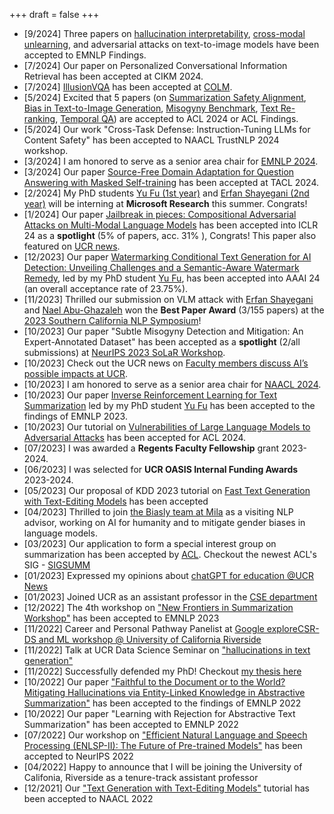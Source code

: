 +++
draft = false
+++
- [9/2024] Three papers on [hallucination interpretability](https://arxiv.org/abs/2403.18167), [cross-modal unlearning](https://arxiv.org/abs/2406.02575), and adversarial attacks on text-to-image models have been accepted to EMNLP Findings.
- [7/2024] Our paper on Personalized Conversational Information Retrieval has been accepted at CIKM 2024.
- [7/2024] [IllusionVQA](https://arxiv.org/abs/2403.15952) has been accepted at [COLM](https://colmweb.org/). 
- [5/2024] Excited that 5 papers (on [Summarization Safety Alignment](https://arxiv.org/abs/2312.06924), [Bias in Text-to-Image Generation](https://arxiv.org/abs/2312.14440), [Misogyny Benchmark](https://arxiv.org/abs/2311.09443), [Text Re-ranking](https://arxiv.org/abs/2402.10866), [Temporal QA](https://arxiv.org/abs/2402.11034)) are accepted to ACL 2024 or ACL Findings. 
- [5/2024] Our work "Cross-Task Defense: Instruction-Tuning LLMs for Content Safety" has been accepted to NAACL TrustNLP 2024 workshop. 
- [3/2024] I am honored to serve as a senior area chair for [EMNLP 2024](https://2024.emnlp.org/).
- [3/2024] Our paper [Source-Free Domain Adaptation for Question Answering with Masked Self-training](https://arxiv.org/abs/2212.09563) has been accepted at TACL 2024. 
- [2/2024] My PhD students [Yu Fu (1st year)](https://fyyfu.github.io/) and  [Erfan Shayegani (2nd year)](https://erfanshayegani.github.io/)  will be interning at **Microsoft Research** this summer. Congrats!
- [1/2024] Our paper [Jailbreak in pieces: Compositional Adversarial Attacks on Multi-Modal Language Models](https://arxiv.org/abs/2307.14539) has been accepted into ICLR 24 as a **spotlight** (5\% of papers, acc. 31\% ), Congrats! This paper also featured on [UCR news](https://news.ucr.edu/articles/2024/01/09/ucr-outs-security-flaw-ai-query-models). 
- [12/2023] Our paper [Watermarking Conditional Text Generation for AI Detection: Unveiling Challenges and a Semantic-Aware Watermark Remedy](https://arxiv.org/abs/2307.13808), led by my PhD student [Yu Fu](https://fyyfu.github.io/), has been accepted into AAAI 24 (an overall acceptance rate of 23.75\%).
- [11/2023] Thrilled our submission on VLM attack with [Erfan Shayegani](https://erfanshayegani.github.io/) and [Nael Abu-Ghazaleh](https://www.cs.ucr.edu/~nael/) won the **Best Paper Award** (3/155 papers) at the [2023 Southern California NLP Symposium](https://socalnlp.github.io/symp23/index.html#award)!
- [10/2023] Our paper "Subtle Misogyny Detection and Mitigation: An Expert-Annotated Dataset" has been accepted as a **spotlight** (2/all submissions) at [NeurIPS 2023 SoLaR Workshop](https://solar-neurips.github.io/).
- [10/2023] Check out the UCR news on [Faculty members discuss AI’s possible impacts at UCR](https://news.ucr.edu/articles/2023/10/03/faculty-members-discuss-ais-possible-impacts-ucr?utm_source=UC+Riverside+Master+List&utm_campaign=b890962bb7EMAIL_CAMPAIGN_2023_10_26_05_26&utm_medium=email&utm_term=0_-b890962bb7-%5BLIST_EMAIL_ID%5D).
- [10/2023] I am honored to serve as a senior area chair for [NAACL 2024](https://2024.naacl.org/).
- [10/2023] Our paper [Inverse Reinforcement Learning for Text Summarization](https://arxiv.org/abs/2212.09917) led by my PhD student [Yu Fu](https://fyyfu.github.io/) has been accepted to the findings of EMNLP 2023. 
- [10/2023] Our tutorial on [Vulnerabilities of Large Language Models to Adversarial Attacks](https://llm-vulnerability.github.io/) has been accepted for ACL 2024.  
- [07/2023] I was awarded a **Regents Faculty Fellowship** grant 2023-2024.
- [06/2023] I was selected for **UCR OASIS Internal Funding Awards** 2023-2024.
- [05/2023] Our proposal of KDD 2023 tutorial on [Fast Text Generation with Text-Editing Models](https://kdd2023-text-editing.github.io/) has been accepted
-   [04/2023] Thrilled to join [the Biasly team at Mila](https://mila.quebec/en/project/biasly/) as a visiting NLP advisor, working on AI for humanity and to mitigate gender biases in language models.
-   [03/2023] Our application to form a special interest group on summarization has been accepted by [ACL](https://www.aclweb.org/adminwiki/index.php?title=SIG_Compliance#SIGSUMM:_SIG_on_Summarization). Checkout the newest ACL's SIG - [SIGSUMM](https://www.sigsumm.org)
-   [01/2023] Expressed my opinions about [chatGPT for education @UCR News](https://news.ucr.edu/articles/2023/01/24/chatgpt-threat-education)
-   [01/2023] Joined UCR as an assistant professor in the [CSE department](https://www1.cs.ucr.edu/people/faculty)
-   [12/2022] The 4th workshop on ["New Frontiers in Summarization Workshop"](https://newsumm.github.io/2023/) has been accepted to EMNLP 2023
-   [11/2022] Career and Personal Pathway Panelist at [Google exploreCSR-DS and ML workshop @ University of California Riverside](https://sites.google.com/view/explorecsr2022ucr)
-   [11/2022] Talk at UCR Data Science Seminar on ["hallucinations in text generation"](https://datascience.ucr.edu/news/2022/11/18/are-hallucinations-text-generation-always-undesirable-perspective-text-elaboration)
-   [11/2022] Successfully defended my PhD! Checkout [my thesis here](/phd_thesis/)
-   [10/2022] Our paper ["Faithful to the Document or to the World? Mitigating Hallucinations via Entity-Linked Knowledge in Abstractive Summarization"](https://arxiv.org/abs/2204.13761) has been accepted to the findings of EMNLP 2022
-   [10/2022] Our paper "Learning with Rejection for Abstractive Text Summarization" has been accepted to EMNLP 2022
-   [07/2022] Our workshop on ["Efficient Natural Language and Speech Processing (ENLSP-II): The Future of Pre-trained Models"](https://neurips2022-enlsp.github.io/) has been accepted to NeurIPS 2022
-   [04/2022] Happy to announce that I will be joining the University of Califonia, Riverside as a tenure-track assistant professor
-   [12/2021] Our ["Text Generation with Text-Editing Models"](https://text-editing.github.io/) tutorial has been accepted to NAACL 2022

<!-- 
- [11/2023] Three papers on watermarking in LLMs, inverse RL for summarization, and VLM Jailbreak attacks have been accepted at the 2023 SoCal NLP Symposium. Excited!
-->